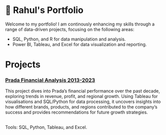 # 🚀 Rahul's Portfolio
Welcome to my portfolio! I am continously enhancing my skills through a range of data-driven projects, focusing on the following areas:
- SQL, Python, and R for data manipulation and analysis.
- Power BI, Tableau, and Excel for data visualization and reporting.

<h1>Projects</h1>
<h3><a href='https://github.com/rahul-singh0/prada-financial-analysis'>Prada Financial Analysis 2013-2023</a></h3>
This project dives into Prada’s financial performance over the past decade, exploring trends in revenue, profit, and regional growth. Using Tableau for visualisations and SQL/Python for data processing, it uncovers insights into how different brands, products, and regions contributed to the company’s success and provides recommendations for future growth strategies.

<br>Tools: SQL, Python, Tableau, and Excel.
